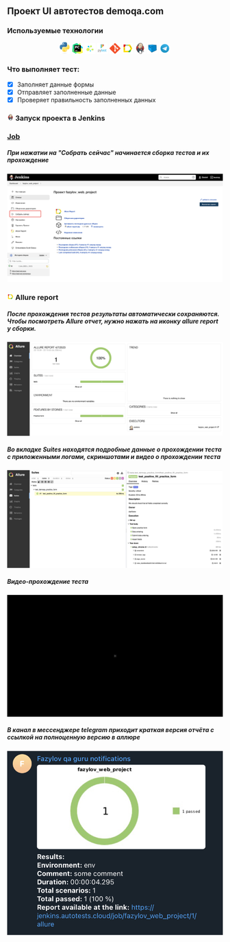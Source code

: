 ## Проект UI автотестов demoqa.com

<!-- Технологии -->

### Используемые технологии
<p  align="center">
  <code><img width="5%" title="Python" src="./attachments/logo/Python-logo-notext.svg"></code>
  <code><img width="5%" title="Pycharm" src="./attachments/logo/pycharm.svg"></code>
  <code><img width="5%" title="Selene" src="./attachments/logo/selene.png"></code>
  <code><img width="5%" title="Pytest" src="./attachments/logo/pytest.png"></code>
  <code><img width="5%" title="GitHub" src="./attachments/logo/git-logo.svg"></code>
  <code><img width="5%" title="Allure Report" src="./attachments/logo/allure-Report-logo.svg"></code>
  <code><img width="5%" title="Jenkins" src="./attachments/logo/jenkins-logo.svg"></code>
  <code><img width="5%" title="Selenoid" src="./attachments/logo/selenoid-logo.svg"></code>
  <code><img width="5%" title="Selenoid" src="./attachments/logo/Telegram.svg"></code>
</p>

### Что выполняет тест:
- [x] Заполняет данные формы
- [x] Отправляет заполненные данные
- [x] Проверяет правильность заполненных данных

<!-- Jenkins -->

### <img width="3%" title="Jenkins" src="attachments/logo/jenkins-logo.svg"> Запуск проекта в Jenkins

### [Job](https://jenkins.autotests.cloud/job/fazylov_web_project/)

##### При нажатии на "Собрать сейчас" начинается сборка тестов и их прохождение
![This is an image](attachments/screenshot/jenkins.jpg)

<!-- Allure report -->

### <img width="3%" title="Allure Report" src="attachments/logo/allure-Report-logo.svg"> Allure report

##### После прохождения тестов результаты автоматически сохраняются. Чтобы посмотреть Allure отчет, нужно нажать на иконку allure report у сборки.
![This is an image](attachments/screenshot/allure.jpg)

##### Во вкладке Suites находятся подробные данные о прохождении теста с приложенными логами, скриншотами и видео о прохождении теста
![This is an image](attachments/screenshot/allure_suites.jpg)

##### Видео-прохождение теста
![This is an image](attachments/video/selenoid.gif)

##### В канал в мессенджере telegram приходит краткая версия отчёта с ссылкой на полноценную версию в аллюре
![This is an image](attachments/screenshot/telegram_report.jpg)

